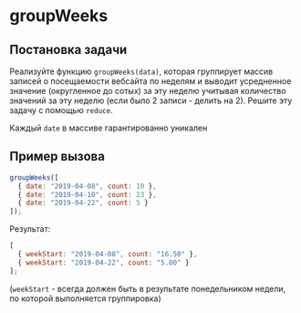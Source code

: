 # groupWeeks

## Постановка задачи

Реализуйте функцию `groupWeeks(data)`, которая группирует массив записей о посещаемости вебсайта по неделям и выводит усредненное значение (округленное до сотых) за эту неделю учитывая количество значений за эту неделю (если было 2 записи - делить на 2). Решите эту задачу с помощью `reduce`.

Каждый `date` в массиве гарантированно уникален

## Пример вызова

```js
groupWeeks([
  { date: "2019-04-08", count: 10 },
  { date: "2019-04-10", count: 23 },
  { date: "2019-04-22", count: 5 }
]);
```

Результат:

```js
[
  { weekStart: "2019-04-08", count: "16.50" },
  { weekStart: "2019-04-22", count: "5.00" }
];
```

(`weekStart` - всегда должен быть в результате понедельником недели, по которой выполняется группировка)
